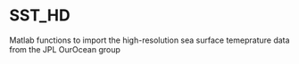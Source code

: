 # SST_HD
Matlab functions to import the high-resolution sea surface temeprature data from the JPL OurOcean group
